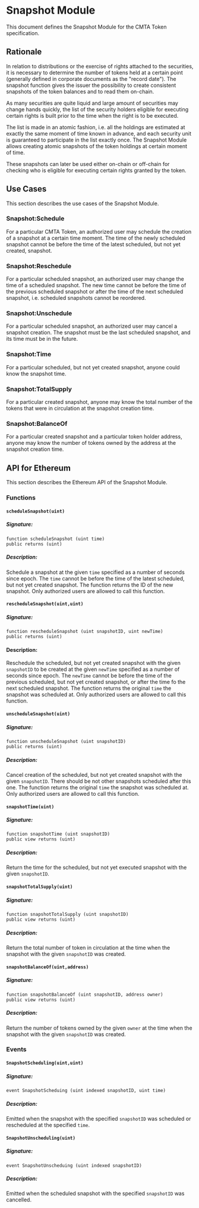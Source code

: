 # Snapshot Module

This document defines the Snapshot Module for the CMTA Token specification.

## Rationale

In relation to distributions or the exercise of rights attached to the
securities, it is necessary to determine the number of tokens held at a
certain point (generally defined in corporate documents as the "record
date"). The snapshot function gives the issuer the possibility to create
consistent snapshots of the token balances and to read them on-chain.

As many securities are quite liquid and large amount of securities may
change hands quickly, the list of the security holders eligible for
executing certain rights is built prior to the time when the right is to
be executed.

The list is made in an atomic fashion, i.e. all the holdings are
estimated at exactly the same moment of time known in advance, and each
security unit is guaranteed to participate in the list exactly once.
The Snapshot Module allows creating atomic snapshots of the token
holdings at certain moment of time.

These snapshots can later be used either on-chain or off-chain for checking who is eligible for executing certain rights granted by the token.

## Use Cases

This section describes the use cases of the Snapshot Module.

### Snapshot:Schedule

For a particular CMTA Token, an authorized user may schedule the creation of a snapshot at a certain time moment.  The time of the newly scheduled snapshot cannot be before the time of the latest scheduled, but not yet created, snapshot.

### Snapshot:Reschedule

For a particular scheduled snapshot, an authorized user may change the time of a scheduled snapshot.  The new time cannot be before the time of the previous scheduled snapshot or after the time of the next scheduled snapshot, i.e. scheduled snapshots cannot be reordered.

### Snapshot:Unschedule

For a particular scheduled snapshot, an authorized user may cancel a snapshot creation.  The snapshot must be the last scheduled snapshot, and its time must be in the future.

### Snapshot:Time

For a particular scheduled, but not yet created snapshot, anyone could know the snapshot time.

### Snapshot:TotalSupply

For a particular created snapshot, anyone may know the total number of the tokens that were in circulation at the snapshot creation time.

### Snapshot:BalanceOf

For a particular created snapshot and a particular token holder address, anyone may know the number of tokens owned by the address at the snapshot creation time.

## API for Ethereum

This section describes the Ethereum API of the Snapshot Module.

### Functions

#### `scheduleSnapshot(uint)`

##### Signature:

    function scheduleSnapshot (uint time)
    public returns (uint)

##### Description:

Schedule a snapshot at the given `time` specified as a number of seconds since epoch.
The `time` cannot be before the time of the latest scheduled, but not yet created snapshot.
The function returns the ID of the new snapshot.
Only authorized users are allowed to call this function.

#### `rescheduleSnapshot(uint,uint)`

##### Signature:

    function rescheduleSnapshot (uint snapshotID, uint newTime)
    public returns (uint)

#### Description:

Reschedule the scheduled, but not yet created snapshot with the given `snapshotID` to be created at the given `newTime` specified as a number of seconds since epoch.
The `newTime` cannot be before the time of the previous scheduled, but not yet created snapshot, or after the time fo the next scheduled snapshot.
The function returns the original `time` the snapshot was scheduled at.
Only authorized users are allowed to call this function.

#### `unscheduleSnapshot(uint)`

##### Signature:

    function unscheduleSnapshot (uint snapshotID)
    public returns (uint)

##### Description:

Cancel creation of the scheduled, but not yet created snapshot with the given `snapshotID`.
There should be not other snapshots scheduled after this one.
The function returns the original `time` the snapshot was scheduled at.
Only authorized users are allowed to call this function.

#### `snapshotTime(uint)`

##### Signature:

    function snapshotTime (uint snapshotID)
    public view returns (uint)

##### Description:

Return the time for the scheduled, but not yet executed snapshot with the given `snapshotID`.

#### `snapshotTotalSupply(uint)`

##### Signature:

    function snapshotTotalSupply (uint snapshotID)
    public view returns (uint)

##### Description:

Return the total number of token in circulation at the time when the snapshot with the given `snapshotID` was created.

#### `snapshotBalanceOf(uint,address)`

##### Signature:

    function snapshotBalanceOf (uint snapshotID, address owner)
    public view returns (uint)

##### Description:

Return the number of tokens owned by the given `owner` at the time when the snapshot with the given `snapshotID` was created.

### Events

#### `SnapshotScheduling(uint,uint)`

##### Signature:

    event SnapshotScheduing (uint indexed snapshotID, uint time)

##### Description:

Emitted when the snapshot with the specified `snapshotID` was scheduled or rescheduled at the specified `time`.

#### `SnapshotUnscheduling(uint)`

##### Signature:

    event SnapshotUnscheduing (uint indexed snapshotID)

##### Description:

Emitted when the scheduled snapshot with the specified `snapshotID` was cancelled.
